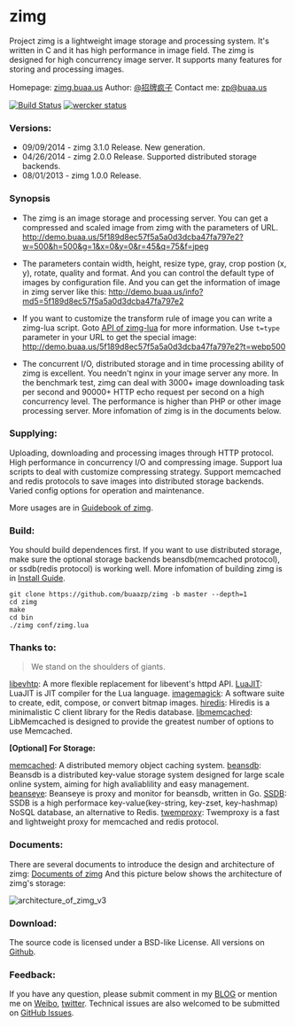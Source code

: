 # zimg


Project zimg is a lightweight image storage and processing system. It's written in C and it has high performance in image field. The zimg is designed for high concurrency image server. It supports many features for storing and processing images.

Homepage: [zimg.buaa.us](http://zimg.buaa.us/)
Author: [@招牌疯子](http://weibo.com/819880808)
Contact me: zp@buaa.us

[![Build Status](https://travis-ci.org/buaazp/zimg.svg?branch=master)](https://travis-ci.org/buaazp/zimg) [![wercker status](https://app.wercker.com/status/88aead2017ceb80b32fad3dc8997227a/s "wercker status")](https://app.wercker.com/project/bykey/88aead2017ceb80b32fad3dc8997227a)

### Versions:
- 09/09/2014 - zimg 3.1.0 Release. New generation.
- 04/26/2014 - zimg 2.0.0 Release. Supported distributed storage backends.
- 08/01/2013 - zimg 1.0.0 Release.

### Synopsis
- The zimg is an image storage and processing server. You can get a compressed and scaled image from zimg with the parameters of URL.
http://demo.buaa.us/5f189d8ec57f5a5a0d3dcba47fa797e2?w=500&h=500&g=1&x=0&y=0&r=45&q=75&f=jpeg

- The parameters contain width, height, resize type, gray, crop postion (x, y), rotate, quality and format. And you can control the default type of images by configuration file.
And you can get the information of image in zimg server like this:
http://demo.buaa.us/info?md5=5f189d8ec57f5a5a0d3dcba47fa797e2

- If you want to customize the transform rule of image you can write a zimg-lua script. Goto [API of zimg-lua](http://zimg.buaa.us/documents/api_of_zimg_lua/) for more information. Use `t=type` parameter in your URL to get the special image:
http://demo.buaa.us/5f189d8ec57f5a5a0d3dcba47fa797e2?t=webp500

- The concurrent I/O, distributed storage and in time processing ability of zimg is excellent. You needn't nginx in your image server any more. In the benchmark test, zimg can deal with 3000+ image downloading task per second and 90000+ HTTP echo request per second on a high concurrency level. The performance is higher than PHP or other image processing server. More infomation of zimg is in the documents below.

### Supplying:
Uploading, downloading and processing images through HTTP protocol.
High performance in concurrency I/O and compressing image.
Support lua scripts to deal with customize compressing strategy.
Support memcached and redis protocols to save images into distributed storage backends.
Varied config options for operation and maintenance.

More usages are in [Guidebook of zimg](http://zimg.buaa.us/documents/guidebook/).

### Build:
You should build dependences first. If you want to use distributed storage, make sure the optional storage backends beansdb(memcached protocol), or ssdb(redis protocol) is working well.
More infomation of building zimg is in [Install Guide](http://zimg.buaa.us/documents/install/).

```
git clone https://github.com/buaazp/zimg -b master --depth=1
cd zimg
make
cd bin
./zimg conf/zimg.lua
```


### Thanks to:
> We stand on the shoulders of giants.

[libevhtp](https://github.com/ellzey/libevhtp): A more flexible replacement for libevent's httpd API.
[LuaJIT](http://luajit.org/): LuaJIT is JIT compiler for the Lua language.
[imagemagick](http://www.imagemagick.org/): A software suite to create, edit, compose, or convert bitmap images.
[hiredis](https://github.com/redis/hiredis): Hiredis is a minimalistic C client library for the Redis database.
[libmemcached](https://github.com/trondn/libmemcached): LibMemcached is designed to provide the greatest number of options to use Memcached.

**[Optional] For Storage:**

[memcached](https://github.com/memcached/memcached): A distributed memory object caching system.
[beansdb](https://github.com/douban/beansdb): Beansdb is a distributed key-value storage system designed for large scale online system, aiming for high avaliablility and easy management.
[beanseye](https://github.com/douban/beanseye): Beanseye is proxy and monitor for beansdb, written in Go.
[SSDB](https://github.com/ideawu/ssdb): SSDB is a high performace key-value(key-string, key-zset, key-hashmap) NoSQL database, an alternative to Redis.
[twemproxy](https://github.com/twitter/twemproxy): Twemproxy is a fast and lightweight proxy for memcached and redis protocol.


### Documents:
There are several documents to introduce the design and architecture of zimg:
[Documents of zimg](http://zimg.buaa.us/documents/)
And this picture below shows the architecture of zimg's storage:

![architecture_of_zimg_v3](http://ww2.sinaimg.cn/large/4c422e03jw1ejjdk4vdccj20kf0momzd.jpg)

### Download:
The source code is licensed under a BSD-like License.
All versions on [Github](https://github.com/buaazp/zimg/releases).

### Feedback:
If you have any question, please submit comment in my [BLOG](http://blog.buaa.us/) or mention me on [Weibo](http://weibo.com/819880808), [twitter](https://twitter.com/buaazp).
Technical issues are also welcomed to be submitted on [GitHub Issues](https://github.com/buaazp/zimg/issues).


